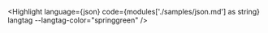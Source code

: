 <script lang="ts">
  import { Highlight } from 'svelte-rune-highlight';
  import json from 'svelte-rune-highlight/languages/json';
  const modules = import.meta.glob('./samples/*.md', { query: '?raw', import: 'default', eager: true });
</script>

<Highlight language={json} code={modules['./samples/json.md'] as string} langtag --langtag-color="springgreen" />
